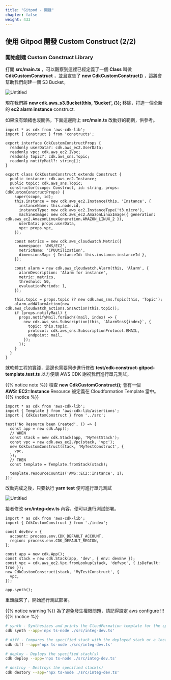 ```yaml
---
title: "Gitpod - 開發"
chapter: false
weight: 433
---
```


## 使用 Gitpod 開發 Custom Construct (2/2)

### 開始創建 Custom Construct Library

打開 **src/main.ts** ，可以觀察到這裡已經定義了一個 **Class** 叫做 **CdkCustomConstruct** ，並且宣告了 **new CdkCustomConstruct()** ，這將會幫助我們創建一個 S3 Bucket。

![Untitled](../images/04311.png)

現在我們將 **new cdk.aws_s3.Bucket(this, 'Bucket', {});**  移除，打造一個全新的 **ec2 alarm instance** construct.

如果沒有頭緒也沒關係，下面這邊附上 **src/main.ts** 改動好的範例，供參考。

```tsx
import * as cdk from 'aws-cdk-lib';
import { Construct } from 'constructs';

export interface CdkCustomConstructProps {
  readonly userData?: cdk.aws_ec2.UserData;
  readonly vpc: cdk.aws_ec2.IVpc;
  readonly topic?: cdk.aws_sns.Topic;
  readonly notifyMail?: string[];
}

export class CdkCustomConstruct extends Construct {
  public instance: cdk.aws_ec2.Instance;
  public topic: cdk.aws_sns.Topic;
  constructor(scope: Construct, id: string, props: CdkCustomConstructProps) {
    super(scope, id);
    this.instance = new cdk.aws_ec2.Instance(this, 'Instance', {
      instanceName: this.node.id,
      instanceType: new cdk.aws_ec2.InstanceType('t3.micro'),
      machineImage: new cdk.aws_ec2.AmazonLinuxImage({ generation: cdk.aws_ec2.AmazonLinuxGeneration.AMAZON_LINUX_2 }),
      userData: props.userData,
      vpc: props.vpc,
    });

    const metrics = new cdk.aws_cloudwatch.Metric({
      namespace: 'AWS/EC2',
      metricName: 'CPUUtilization',
      dimensionsMap: { InstanceId: this.instance.instanceId },
    });

    const alarm = new cdk.aws_cloudwatch.Alarm(this, 'Alarm', {
      alarmDescription: 'Alarm for instance',
      metric: metrics,
      threshold: 50,
      evaluationPeriods: 1,
    });

    this.topic = props.topic ?? new cdk.aws_sns.Topic(this, 'Topic');
    alarm.addAlarmAction(new cdk.aws_cloudwatch_actions.SnsAction(this.topic));
    if (props.notifyMail) {
      props.notifyMail.forEach((mail, index) => {
        new cdk.aws_sns.Subscription(this, `AlarmSns${index}`, {
          topic: this.topic,
          protocol: cdk.aws_sns.SubscriptionProtocol.EMAIL,
          endpoint: mail,
        });
      });
    }
  }
}
```

就軟體工程的實踐，這邊也需要同步進行修改 **test/cdk-construct-gitpod-template.test.ts** 以方便讓 AWS CDK 謝祝我們進行單元測試。

{{% notice note %}}
檢查 **new CdkCustomConstruct();** 會有一個 **AWS::EC2::Instance** Resource 被定義在 Cloudformation Template 當中。
{{% /notice %}}

```tsx
import * as cdk from 'aws-cdk-lib';
import { Template } from 'aws-cdk-lib/assertions';
import { CdkCustomConstruct } from '../src';

test('No Resource been Created', () => {
  const app = new cdk.App();
  // WHEN
  const stack = new cdk.Stack(app, 'MyTestStack');
  const vpc = new cdk.aws_ec2.Vpc(stack, 'vpc');
  new CdkCustomConstruct(stack, 'MyTestConstruct', {
    vpc,
  });
  // THEN
  const template = Template.fromStack(stack);

  template.resourceCountIs('AWS::EC2::Instance', 1);
});
```

改動完成之後，只要執行 **yarn test** 便可進行單元測試

![Untitled](../images/04312.png)

接者修改 **src/integ-dev.ts** 內容，便可以進行測試部署。

```tsx
import * as cdk from 'aws-cdk-lib';
import { CdkCustomConstruct } from './index';

const devEnv = {
  account: process.env.CDK_DEFAULT_ACCOUNT,
  region: process.env.CDK_DEFAULT_REGION,
};

const app = new cdk.App();
const stack = new cdk.Stack(app, 'dev', { env: devEnv });
const vpc = cdk.aws_ec2.Vpc.fromLookup(stack, 'defvpc', { isDefault: true });
new CdkCustomConstruct(stack, 'MyTestConstruct', {
  vpc,
});

app.synth();
```

重頭戲來了，開始進行測試部署。

{{% notice warning %}}
為了避免發生權限問題，請記得設定 aws configure !!!
{{% /notice %}}

```bash
# synth - Synthesizes and prints the CloudFormation template for the specified stack(s)
cdk synth --app='npx ts-node ./src/integ-dev.ts'

# diff - Compares the specified stack with the deployed stack or a local CloudFormation template
cdk diff --app='npx ts-node ./src/integ-dev.ts'

# deploy - Deploys the specified stack(s)
cdk deploy --app='npx ts-node ./src/integ-dev.ts'

# destroy - Destroys the specified stack(s)
cdk destory --app='npx ts-node ./src/integ-dev.ts'
```